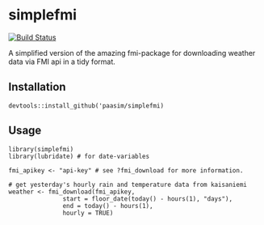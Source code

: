 # simplefmi

[![Build Status](https://travis-ci.org/paasim/simplefmi.svg?branch=master)](https://travis-ci.org/paasim/simplefmi)

A simplified version of the amazing fmi-package for downloading weather data via FMI api in a tidy format.

Installation
------------

    devtools::install_github('paasim/simplefmi)


Usage
-----

    library(simplefmi)
    library(lubridate) # for date-variables

    fmi_apikey <- "api-key" # see ?fmi_download for more information.

    # get yesterday's hourly rain and temperature data from kaisaniemi
    weather <- fmi_download(fmi_apikey,
                   start = floor_date(today() - hours(1), "days"),
                   end = today() - hours(1),
                   hourly = TRUE)


